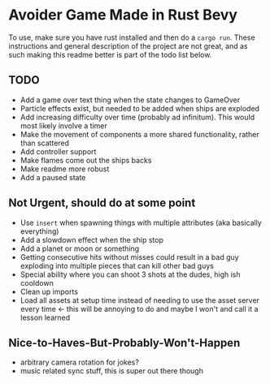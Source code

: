 # Avoider Game Made in Rust Bevy
To use, make sure you have rust installed and then do a `cargo run`. These instructions and general description of the project are not great, and as such making this readme better is part of the todo list below.

## TODO
* Add a game over text thing when the state changes to GameOver
* Particle effects exist, but needed to be added when ships are exploded
* Add increasing difficulty over time (probably ad infinitum). This would most likely involve a timer
* Make the movement of components a more shared functionality, rather than scattered
* Add controller support
* Make flames come out the ships backs
* Make readme more robust
* Add a paused state

 ## Not Urgent, should do at some point
* Use `insert` when spawning things with multiple attributes (aka basically everything) 
* Add a slowdown effect when the ship stop
* Add a planet or moon or something
* Getting consecutive hits without misses could result in a bad guy exploding into multiple pieces that can kill other bad guys 
* Special ability where you can shoot 3 shots at the dudes, high ish cooldown 
* Clean up imports
* Load all assets at setup time instead of needing to use the asset server every time <- this will be annoying to do and maybe I won't and call it a lesson learned

 ## Nice-to-Haves-But-Probably-Won't-Happen
* arbitrary camera rotation for jokes? 
* music related sync stuff, this is super out there though